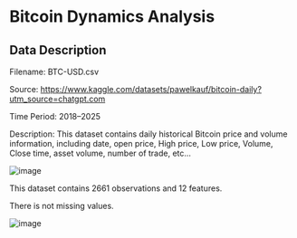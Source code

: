 # Bitcoin Dynamics Analysis

## Data Description
Filename: BTC-USD.csv

Source: https://www.kaggle.com/datasets/pawelkauf/bitcoin-daily?utm_source=chatgpt.com 

Time Period: 2018–2025

Description:
This dataset contains daily historical Bitcoin price and volume information, including date, open price, High price, Low price, Volume, Close time, asset volume, number of trade, etc...

![]()![image](https://github.com/user-attachments/assets/138d55af-51f0-4160-aaec-ab7de8e5e0df)

This dataset contains 2661 observations and 12 features.

There is not missing values.


![]()![image](https://github.com/user-attachments/assets/835c2078-e7db-4d78-91b4-fe1cf58935f1)

